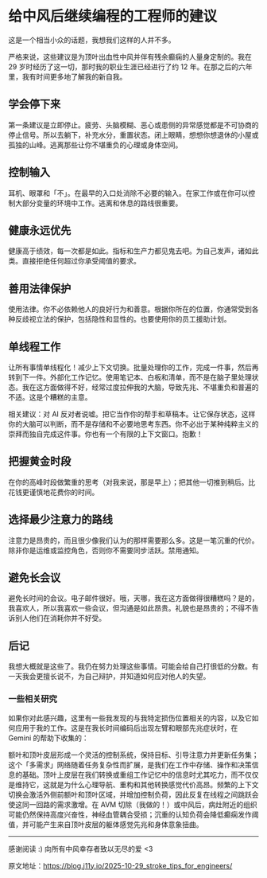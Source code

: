 # 给中风后继续编程的工程师的建议

这是一个相当小众的话题，我想我们这样的人并不多。

严格来说，这些建议是为顶叶出血性中风并伴有残余癫痫的人量身定制的。我在 29 岁时经历了这一切，那时我的职业生涯已经进行了约 12 年。在那之后的六年里，我有时间更多地了解我的新自我。

## 学会停下来

第一条建议是立即停止。疲劳、头脑模糊、恶心或患侧的异常感觉都是不可协商的停止信号。所以去躺下，补充水分，重置状态。闭上眼睛，想想你想退休的小屋或孤独的山峰。逃离那些让你不堪重负的心理或身体空间。

## 控制输入

耳机、眼罩和「不」。在最早的入口处消除不必要的输入。在家工作或在你可以控制大部分变量的环境中工作。逃离和休息的路线很重要。

## 健康永远优先

健康高于绩效，每一次都是如此。指标和生产力都见鬼去吧。为自己发声，诸如此类。直接拒绝任何超过你承受阈值的要求。

## 善用法律保护

使用法律。你不必依赖他人的良好行为和善意。根据你所在的位置，你通常受到各种反歧视立法的保护，包括隐性和显性的。也要使用你的员工援助计划。

## 单线程工作

让所有事情单线程化！减少上下文切换。批量处理你的工作，完成一件事，然后再转到下一件。外部化工作记忆。使用笔记本、白板和清单，而不是在脑子里处理状态。我在这方面做得不好，经常过度拉伸我的大脑，导致先兆、不堪重负和普遍的不适。这是个糟糕的主意。

相关建议：对 AI 反对者说嘘。把它当作你的帮手和草稿本。让它保存状态，这样你的大脑可以判断，而不是存储和不必要地思考东西。你不必出于某种纯粹主义的崇拜而独自完成这件事。你也有一个有限的上下文窗口。抱歉！

## 把握黄金时段

在你的高峰时段做繁重的思考（对我来说，那是早上）；把其他一切推到稍后。比花钱更谨慎地花费你的时间。

## 选择最少注意力的路线

注意力是昂贵的，而且很少像我们认为的那样需要那么多。这是一笔沉重的代价。除非你是运维或监控角色，否则你不需要同步活跃。禁用通知。

## 避免长会议

避免长时间的会议。电子邮件很好。哦，天哪，我在这方面做得很糟糕吗？是的，我喜欢人，所以我喜欢一些会议，但沟通是如此昂贵。礼貌也是昂贵的；不得不告诉别人他们在消耗你并不好受。

## 后记

我想大概就是这些了。我仍在努力处理这些事情。可能会给自己打很低的分数。有一天我会更擅长说不，为自己辩护，并知道如何应对他人的失望。

### 一些相关研究

如果你对此感兴趣，这里有一些我发现的与我特定损伤位置相关的内容，以及它如何应用于我的工作。这是在我长时间编码后出现左臂和眼部先兆症状时，在 Gemini 的帮助下收集的：

额叶和顶叶皮层形成一个灵活的控制系统，保持目标、引导注意力并更新任务集；这个「多需求」网络随着任务复杂性而扩展，是我们在工作中存储、操作和决策信息的基础。顶叶上皮层在我们转换或重组工作记忆中的信息时尤其吃力，而不仅仅是维持它，这就是为什么心理导航、重构和其他转换感觉代价高昂。频繁的上下文切换会激活外侧前额叶和顶叶区域，并增加控制负荷，因此反复在线程之间跳跃会使这同一回路的需求激增。在 AVM 切除（我做的！）或中风后，病灶附近的组织可能仍然保持高度兴奋性，神经血管耦合受损；沉重的认知负荷会降低癫痫发作阈值，并可能产生来自顶叶皮层的躯体感觉先兆和身体意象扭曲。

---

感谢阅读 :) 向所有中风幸存者致以无尽的爱 <3

原文地址：https://blog.j11y.io/2025-10-29_stroke_tips_for_engineers/
